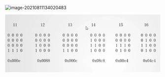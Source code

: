 ![image-20210811134020483](C:\Users\13606\AppData\Roaming\Typora\typora-user-images\image-20210811134020483.png)

![image-20210811134209196](游戏说明.assets/image-20210811134209196.png)

